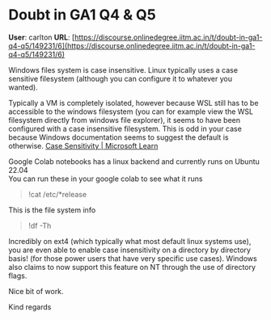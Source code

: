 # Doubt in GA1 Q4 & Q5

**User**: carlton
**URL**: [https://discourse.onlinedegree.iitm.ac.in/t/doubt-in-ga1-q4-q5/149231/6](https://discourse.onlinedegree.iitm.ac.in/t/doubt-in-ga1-q4-q5/149231/6)

Windows files system is case insensitive. Linux typically uses a case sensitive filesystem (although you can configure it to whatever you wanted).

Typically a VM is completely isolated, however because WSL still has to be accessible to the windows filesystem (you can for example view the WSL filesystem directly from windows file explorer), it seems to have been configured with a case insensitive filesystem. This is odd in your case because Windows documentation seems to suggest the default is otherwise. [Case Sensitivity | Microsoft Learn](https://learn.microsoft.com/en-us/windows/wsl/case-sensitivity)

Google Colab notebooks has a linux backend and currently runs on Ubuntu 22.04  
You can run these in your google colab to see what it runs

> !cat /etc/\*release

This is the file system info

> !df -Th

Incredibly on ext4 (which typically what most default linux systems use), you are even able to enable case insensitivity on a directory by directory basis! (for those power users that have very specific use cases). Windows also claims to now support this feature on NT through the use of directory flags.

Nice bit of work.

Kind regards
